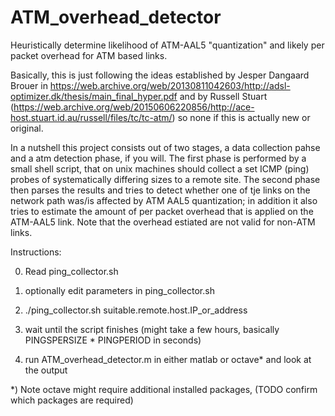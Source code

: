 # ATM_overhead_detector
Heuristically determine likelihood of ATM-AAL5 "quantization" and likely per packet overhead for ATM based links.

Basically, this is just following the ideas established by Jesper Dangaard Brouer in https://web.archive.org/web/20130811042603/http://adsl-optimizer.dk/thesis/main_final_hyper.pdf and by Russell Stuart (https://web.archive.org/web/20150606220856/http://ace-host.stuart.id.au/russell/files/tc/tc-atm/) so none if this is actually new or original.

In a nutshell this project consists out of two stages, a data collection pahse and a atm detection phase, if you will. The first phase is performed by a small shell script, that on unix machines should collect a set ICMP (ping) probes of systematically differing sizes to a remote site. The second phase then parses the results and tries to detect whether one of tje links on the network path was/is affected by ATM AAL5 quantization; in addition it also tries to estimate the amount of per packet overhead that is applied on the ATM-AAL5 link. Note that the overhead estiated are not valid for non-ATM links.

Instructions:

0) Read ping_collector.sh

1) optionally edit parameters in ping_collector.sh

2) ./ping_collector.sh suitable.remote.host.IP_or_address

3) wait until the script finishes (might take a few hours, basically PINGSPERSIZE * PINGPERIOD in seconds)

4) run ATM_overhead_detector.m in either matlab or octave* and look at the output




*) Note octave might require additional installed packages, (TODO confirm which packages are required)
